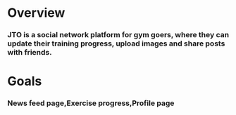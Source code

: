 <h1>Overview</h1>
<h3>JTO is a social network platform for gym goers, where they can update their training progress, upload images and share posts with friends. </h3>

<h1>Goals</h1>
<h3>News feed page,Exercise progress,Profile page</h3>
